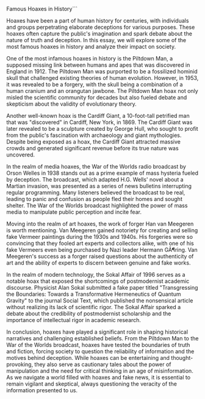 Famous Hoaxes in History```

Hoaxes have been a part of human history for centuries, with individuals and groups perpetrating elaborate deceptions for various purposes. These hoaxes often capture the public's imagination and spark debate about the nature of truth and deception. In this essay, we will explore some of the most famous hoaxes in history and analyze their impact on society.

One of the most infamous hoaxes in history is the Piltdown Man, a supposed missing link between humans and apes that was discovered in England in 1912. The Piltdown Man was purported to be a fossilized hominid skull that challenged existing theories of human evolution. However, in 1953, it was revealed to be a forgery, with the skull being a combination of a human cranium and an orangutan jawbone. The Piltdown Man hoax not only misled the scientific community for decades but also fueled debate and skepticism about the validity of evolutionary theory.

Another well-known hoax is the Cardiff Giant, a 10-foot-tall petrified man that was "discovered" in Cardiff, New York, in 1869. The Cardiff Giant was later revealed to be a sculpture created by George Hull, who sought to profit from the public's fascination with archaeology and giant mythologies. Despite being exposed as a hoax, the Cardiff Giant attracted massive crowds and generated significant revenue before its true nature was uncovered.

In the realm of media hoaxes, the War of the Worlds radio broadcast by Orson Welles in 1938 stands out as a prime example of mass hysteria fueled by deception. The broadcast, which adapted H.G. Wells' novel about a Martian invasion, was presented as a series of news bulletins interrupting regular programming. Many listeners believed the broadcast to be real, leading to panic and confusion as people fled their homes and sought shelter. The War of the Worlds broadcast highlighted the power of mass media to manipulate public perception and incite fear.

Moving into the realm of art hoaxes, the work of forger Han van Meegeren is worth mentioning. Van Meegeren gained notoriety for creating and selling fake Vermeer paintings during the 1930s and 1940s. His forgeries were so convincing that they fooled art experts and collectors alike, with one of his fake Vermeers even being purchased by Nazi leader Hermann GÃ¶ring. Van Meegeren's success as a forger raised questions about the authenticity of art and the ability of experts to discern between genuine and fake works.

In the realm of modern technology, the Sokal Affair of 1996 serves as a notable hoax that exposed the shortcomings of postmodernist academic discourse. Physicist Alan Sokal submitted a fake paper titled "Transgressing the Boundaries: Towards a Transformative Hermeneutics of Quantum Gravity" to the journal Social Text, which published the nonsensical article without realizing its lack of scientific rigor. The Sokal Affair sparked a debate about the credibility of postmodernist scholarship and the importance of intellectual rigor in academic research.

In conclusion, hoaxes have played a significant role in shaping historical narratives and challenging established beliefs. From the Piltdown Man to the War of the Worlds broadcast, hoaxes have tested the boundaries of truth and fiction, forcing society to question the reliability of information and the motives behind deception. While hoaxes can be entertaining and thought-provoking, they also serve as cautionary tales about the power of manipulation and the need for critical thinking in an age of misinformation. As we navigate a world filled with hoaxes and fake news, it is essential to remain vigilant and skeptical, always questioning the veracity of the information presented to us.